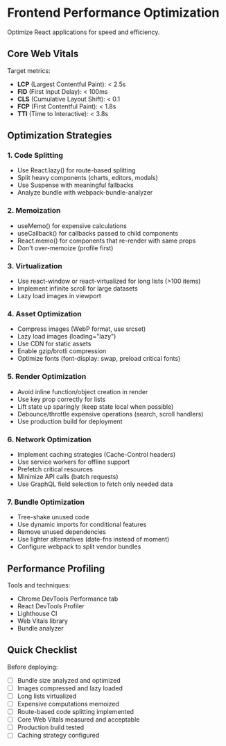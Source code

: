 # Frontend Performance Optimization

Optimize React applications for speed and efficiency.

## Core Web Vitals

Target metrics:
- **LCP** (Largest Contentful Paint): < 2.5s
- **FID** (First Input Delay): < 100ms
- **CLS** (Cumulative Layout Shift): < 0.1
- **FCP** (First Contentful Paint): < 1.8s
- **TTI** (Time to Interactive): < 3.8s

## Optimization Strategies

### 1. Code Splitting
- Use React.lazy() for route-based splitting
- Split heavy components (charts, editors, modals)
- Use Suspense with meaningful fallbacks
- Analyze bundle with webpack-bundle-analyzer

### 2. Memoization
- useMemo() for expensive calculations
- useCallback() for callbacks passed to child components
- React.memo() for components that re-render with same props
- Don't over-memoize (profile first)

### 3. Virtualization
- Use react-window or react-virtualized for long lists (>100 items)
- Implement infinite scroll for large datasets
- Lazy load images in viewport

### 4. Asset Optimization
- Compress images (WebP format, use srcset)
- Lazy load images (loading="lazy")
- Use CDN for static assets
- Enable gzip/brotli compression
- Optimize fonts (font-display: swap, preload critical fonts)

### 5. Render Optimization
- Avoid inline function/object creation in render
- Use key prop correctly for lists
- Lift state up sparingly (keep state local when possible)
- Debounce/throttle expensive operations (search, scroll handlers)
- Use production build for deployment

### 6. Network Optimization
- Implement caching strategies (Cache-Control headers)
- Use service workers for offline support
- Prefetch critical resources
- Minimize API calls (batch requests)
- Use GraphQL field selection to fetch only needed data

### 7. Bundle Optimization
- Tree-shake unused code
- Use dynamic imports for conditional features
- Remove unused dependencies
- Use lighter alternatives (date-fns instead of moment)
- Configure webpack to split vendor bundles

## Performance Profiling

Tools and techniques:
- Chrome DevTools Performance tab
- React DevTools Profiler
- Lighthouse CI
- Web Vitals library
- Bundle analyzer

## Quick Checklist

Before deploying:
- [ ] Bundle size analyzed and optimized
- [ ] Images compressed and lazy loaded
- [ ] Long lists virtualized
- [ ] Expensive computations memoized
- [ ] Route-based code splitting implemented
- [ ] Core Web Vitals measured and acceptable
- [ ] Production build tested
- [ ] Caching strategy configured
